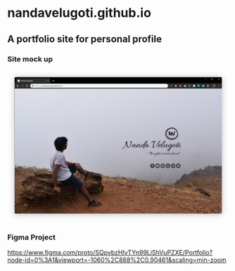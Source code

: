 # nandavelugoti.github.io

## A portfolio site for personal profile

### Site mock up

![alt text](screenshots/site.svg "A portfolio site for Nanda Velugoti")

### Figma Project

https://www.figma.com/proto/SQpvbzHIvTYn99LiShVuPZXE/Portfolio?node-id=0%3A1&viewport=-1060%2C888%2C0.90461&scaling=min-zoom